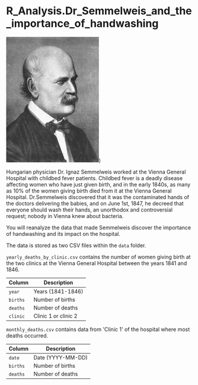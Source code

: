 # R_Analysis.Dr_Semmelweis_and_the_importance_of_handwashing

![Dr. Semmelweis](./images/Dr_Semmelweis.jpeg))

Hungarian physician Dr. Ignaz Semmelweis worked at the Vienna General Hospital with childbed fever patients. Childbed fever is a deadly disease affecting women who have just given birth, and in the early 1840s, as many as 10% of the women giving birth died from it at the Vienna General Hospital. Dr.Semmelweis discovered that it was the contaminated hands of the doctors delivering the babies, and on June 1st, 1847, he decreed that everyone should wash their hands, an unorthodox and controversial request; nobody in Vienna knew about bacteria.

You will reanalyze the data that made Semmelweis discover the importance of handwashing and its impact on the hospital.

The data is stored as two CSV files within the `data` folder.

`yearly_deaths_by_clinic.csv` contains the number of women giving birth at the two clinics at the Vienna General Hospital between the years 1841 and 1846.

| Column | Description |
|--------|-------------|
|`year`  |Years (1841-1846)|
|`births`|Number of births|
|`deaths`|Number of deaths|
|`clinic`|Clinic 1 or clinic 2|

`monthly_deaths.csv` contains data from 'Clinic 1' of the hospital where most deaths occurred.

| Column | Description |
|--------|-------------|
|`date`|Date (YYYY-MM-DD)
|`births`|Number of births|
|`deaths`|Number of deaths|